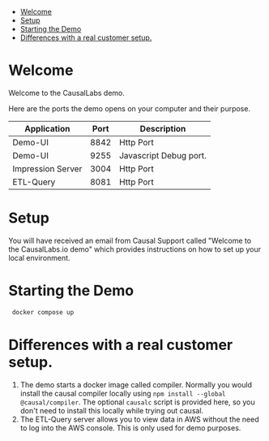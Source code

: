 <!-- TOC -->

- [Welcome](#welcome)
- [Setup](#setup)
- [Starting the Demo](#starting-the-demo)
- [Differences with a real customer setup.](#differences-with-a-real-customer-setup)
<!-- TOC -->

# Welcome

Welcome to the CausalLabs demo.

Here are the ports the demo opens on your computer and their purpose.

| Application       | Port | Description            |
| ----------------- | ---- | ---------------------- |
| Demo-UI           | 8842 | Http Port              |
| Demo-UI           | 9255 | Javascript Debug port. |
| Impression Server | 3004 | Http Port              |
| ETL-Query         | 8081 | Http Port              |

# Setup

You will have received an email from Causal Support called "Welcome to the CausalLabs.io demo" which provides instructions on how to set up your local environment.

# Starting the Demo

```bash
 docker compose up
```

# Differences with a real customer setup.

1. The demo starts a docker image called compiler. Normally you would install the causal compiler locally using `npm install --global @causal/compiler`. The optional `causalc` script is provided here, so you don't need to install this locally while trying out causal.
2. The ETL-Query server allows you to view data in AWS without the need to log into the AWS console. This is only used for demo purposes.
